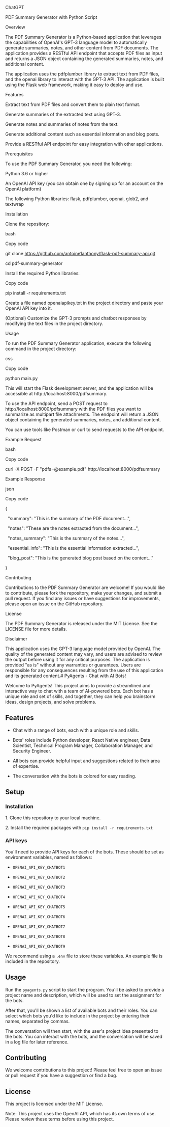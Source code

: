 ChatGPT

PDF Summary Generator with Python Script

Overview

The PDF Summary Generator is a Python-based application that leverages the capabilities of OpenAI's GPT-3 language model to automatically generate summaries, notes, and other content from PDF documents. The application provides a RESTful API endpoint that accepts PDF files as input and returns a JSON object containing the generated summaries, notes, and additional content.

The application uses the pdfplumber library to extract text from PDF files, and the openai library to interact with the GPT-3 API. The application is built using the Flask web framework, making it easy to deploy and use.

Features

Extract text from PDF files and convert them to plain text format.

Generate summaries of the extracted text using GPT-3.

Generate notes and summaries of notes from the text.

Generate additional content such as essential information and blog posts.

Provide a RESTful API endpoint for easy integration with other applications.

Prerequisites

To use the PDF Summary Generator, you need the following:

Python 3.6 or higher

An OpenAI API key (you can obtain one by signing up for an account on the OpenAI platform)

The following Python libraries: flask, pdfplumber, openai, glob2, and textwrap

Installation

Clone the repository:

bash

Copy code

git clone https://github.com/antoine1anthony/flask-pdf-summary-api.git

cd pdf-summary-generator

Install the required Python libraries:

Copy code

pip install -r requirements.txt

Create a file named openaiapikey.txt in the project directory and paste your OpenAI API key into it.

(Optional) Customize the GPT-3 prompts and chatbot responses by modifying the text files in the project directory.

Usage

To run the PDF Summary Generator application, execute the following command in the project directory:

css

Copy code

python main.py

This will start the Flask development server, and the application will be accessible at http://localhost:8000/pdfsummary.

To use the API endpoint, send a POST request to http://localhost:8000/pdfsummary with the PDF files you want to summarize as multipart file attachments. The endpoint will return a JSON object containing the generated summaries, notes, and additional content.

You can use tools like Postman or curl to send requests to the API endpoint.

Example Request

bash

Copy code

curl -X POST -F "pdfs=@example.pdf" http://localhost:8000/pdfsummary

Example Response

json

Copy code

{

  "summary": "This is the summary of the PDF document...",

  "notes": "These are the notes extracted from the document...",

  "notes_summary": "This is the summary of the notes...",

  "essential_info": "This is the essential information extracted...",

  "blog_post": "This is the generated blog post based on the content..."

}

Contributing

Contributions to the PDF Summary Generator are welcome! If you would like to contribute, please fork the repository, make your changes, and submit a pull request. If you find any issues or have suggestions for improvements, please open an issue on the GitHub repository.

License

The PDF Summary Generator is released under the MIT License. See the LICENSE file for more details.

Disclaimer

This application uses the GPT-3 language model provided by OpenAI. The quality of the generated content may vary, and users are advised to review the output before using it for any critical purposes. The application is provided "as is" without any warranties or guarantees. Users are responsible for any consequences resulting from the use of this application and its generated content.# PyAgents - Chat with AI Bots!

Welcome to PyAgents! This project aims to provide a streamlined and interactive way to chat with a team of AI-powered bots. Each bot has a unique role and set of skills, and together, they can help you brainstorm ideas, design projects, and solve problems.

## Features

- Chat with a range of bots, each with a unique role and skills.

- Bots' roles include Python developer, React Native engineer, Data Scientist, Technical Program Manager, Collaboration Manager, and Security Engineer.

- All bots can provide helpful input and suggestions related to their area of expertise.

- The conversation with the bots is colored for easy reading.

## Setup

### Installation

1\. Clone this repository to your local machine.

2\. Install the required packages with `pip install -r requirements.txt`

### API keys

You'll need to provide API keys for each of the bots. These should be set as environment variables, named as follows:

- `OPENAI_API_KEY_CHATBOT1`

- `OPENAI_API_KEY_CHATBOT2`

- `OPENAI_API_KEY_CHATBOT3`

- `OPENAI_API_KEY_CHATBOT4`

- `OPENAI_API_KEY_CHATBOT5`

- `OPENAI_API_KEY_CHATBOT6`

- `OPENAI_API_KEY_CHATBOT7`

- `OPENAI_API_KEY_CHATBOT8`

- `OPENAI_API_KEY_CHATBOT9`

We recommend using a `.env` file to store these variables. An example file is included in the repository.

## Usage

Run the `pyagents.py` script to start the program. You'll be asked to provide a project name and description, which will be used to set the assignment for the bots.

After that, you'll be shown a list of available bots and their roles. You can select which bots you'd like to include in the project by entering their names, separated by commas.

The conversation will then start, with the user's project idea presented to the bots. You can interact with the bots, and the conversation will be saved in a log file for later reference.

## Contributing

We welcome contributions to this project! Please feel free to open an issue or pull request if you have a suggestion or find a bug.

## License

This project is licensed under the MIT License.

Note: This project uses the OpenAI API, which has its own terms of use. Please review these terms before using this project.